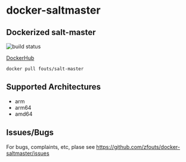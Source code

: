 # docker-saltmaster
## Dockerized salt-master
![build status](https://cloud.drone.io/api/badges/zfouts/docker-saltmaster/status.svg "Build Status")

[DockerHub](https://hub.docker.com/r/fouts/salt-master)

```
docker pull fouts/salt-master
```

## Supported Architectures
* arm
* arm64
* amd64

## Issues/Bugs
For bugs, complaints, etc, plase see https://github.com/zfouts/docker-saltmaster/issues

